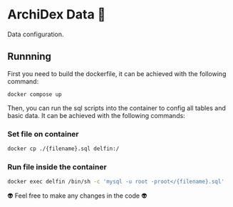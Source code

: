 # ArchiDex Data 💾
Data configuration. 

## Runnning

First you need to build the dockerfile, it can be achieved with the following command:

```sh
docker compose up
```

Then, you can run the sql scripts into the container to config all tables and basic data. It can be achieved with the following commands:

### Set file on container

```sh
docker cp ./{filename}.sql delfin:/
```

### Run file inside the container

```sh
docker exec delfin /bin/sh -c 'mysql -u root -proot</{filename}.sql'
```

👽 Feel free to make any changes in the code 👽
